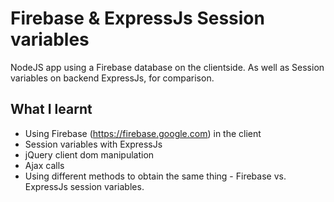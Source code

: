 # Firebase & ExpressJs Session variables
NodeJS app using a Firebase database on the clientside. As well as Session variables on backend ExpressJs, for comparison.

## What I learnt
* Using Firebase (https://firebase.google.com) in the client  
* Session variables with ExpressJs  
* jQuery client dom manipulation  
* Ajax calls  
* Using different methods to obtain the same thing - Firebase vs. ExpressJs session variables.  